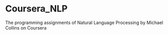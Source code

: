 Coursera_NLP
============
The programming assignments of Natural Language Processing by Michael Collins on Coursera
